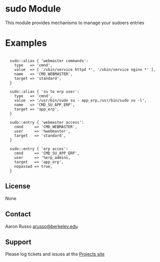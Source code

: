 # sudo Module #

This module provides mechanisms to manage your sudoers entries 

# Examples #

<pre><code>
  sudo::alias { 'webmaster commands':
    type   => 'cmnd',
    value  => [ '/sbin/service httpd *', '/sbin/service nginx *' ],
    name   => 'CMD_WEBMASTER',
    target => 'standard',
  }

  sudo::alias { 'su to erp user':
    type   => 'cmnd',
    value  => '/usr/bin/sudo su - app_erp,/usr/bin/sudo su -l',
    name   => 'CMD_SU_APP_ERP',
    target => 'app_erp',
  }

  sudo::entry { 'webmaster access':
    cmnd     => 'CMD_WEBMASTER',
    user     => '%webmaster',
    target   => 'standard',
  }

  sudo::entry { 'erp acces':
    cmnd     => 'CMD_SU_APP_ERP',
    user     => '%erp_admins,
    target   => 'app_erp',
    nopasswd => true,
  }
</code></pre>
 

License
-------

None

Contact
-------

Aaron Russo <arusso@berkeley.edu>

Support
-------

Please log tickets and issues at the
[Projects site](https://github.com/arusso/puppet-sudo/issues/)
